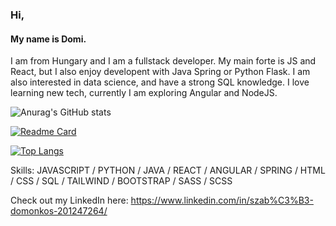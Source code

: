 ### Hi,
#### My name is Domi.

I am from Hungary and I am a fullstack developer. My main forte is JS and React, but I also enjoy developent with Java Spring or Python Flask. I am also interested in data science, and have a strong SQL knowledge. I  love learning new tech, currently I am exploring Angular and NodeJS.

![Anurag's GitHub stats](https://github-readme-stats.vercel.app/api?username=domonkos97&show_icons=true&theme=radical)

[![Readme Card](https://github-readme-stats.vercel.app/api/pin/?username=domonkos97&repo=philosophy-reads-1.0)](https://github.com/anuraghazra/github-readme-stats)

[![Top Langs](https://github-readme-stats.vercel.app/api/top-langs/?username=domonkos97&layout=compact)](https://github.com/anuraghazra/github-readme-stats)

Skills: JAVASCRIPT / PYTHON / JAVA / REACT / ANGULAR / SPRING / HTML / CSS / SQL / TAILWIND / BOOTSTRAP / SASS / SCSS
  
Check out my LinkedIn here: https://www.linkedin.com/in/szab%C3%B3-domonkos-201247264/
  
  
